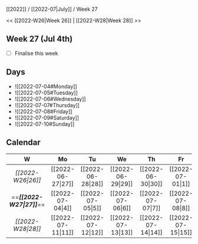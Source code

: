 [[2022]] / [[2022-07|July]] / Week 27

<< [[2022-W26|Week 26]] | [[2022-W28|Week 28]] >>︎

## Week 27 (Jul 4th)
- [ ] Finalise this week


## Days
- ![[2022-07-04#Monday]]
- ![[2022-07-05#Tuesday]]
- ![[2022-07-06#Wednesday]]
- ![[2022-07-07#Thursday]]
- ![[2022-07-08#Friday]]
- ![[2022-07-09#Saturday]]
- ![[2022-07-10#Sunday]]

## Calendar
| W  | Mo | Tu | We | Th | Fr | Sa | Su |
|:--:|:--:|:--:|:--:|:--:|:--:|:--:|:--:|
| *[[2022-W26\|26]]* | [[2022-06-27\|27]] | [[2022-06-28\|28]] | [[2022-06-29\|29]] | [[2022-06-30\|30]] | [[2022-07-01\|1]]  | [[2022-07-02\|2]]  | [[2022-07-03\|3]]  |
| ==***[[2022-W27\|27]]***== | [[2022-07-04\|4]]  | [[2022-07-05\|5]]  | [[2022-07-06\|6]]  | [[2022-07-07\|7]]  | [[2022-07-08\|8]]  | [[2022-07-09\|9]]  | [[2022-07-10\|10]] |
| *[[2022-W28\|28]]* | [[2022-07-11\|11]] | [[2022-07-12\|12]] | [[2022-07-13\|13]] | [[2022-07-14\|14]] | [[2022-07-15\|15]] | [[2022-07-16\|16]] | [[2022-07-17\|17]] |
